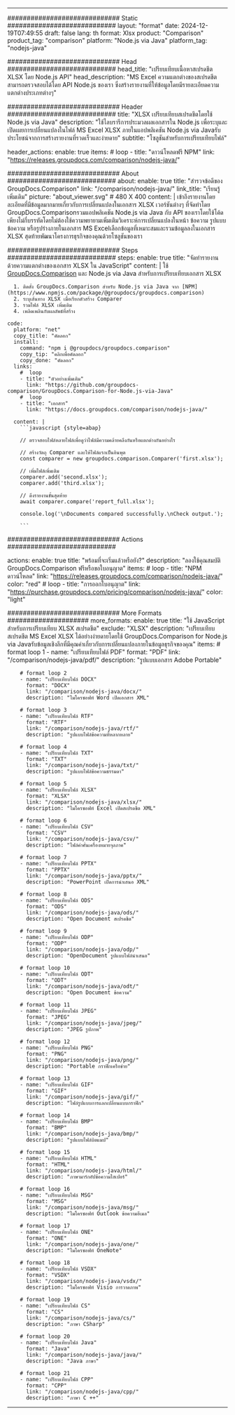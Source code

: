 
---
############################# Static ############################
layout: "format"
date:  2024-12-19T07:49:55
draft: false
lang: th
format: Xlsx
product: "Comparison"
product_tag: "comparison"
platform: "Node.js via Java"
platform_tag: "nodejs-java"

############################# Head ############################
head_title: "เปรียบเทียบเนื้อหาสเปรดชีต XLSX โดย Node.js API"
head_description: "MS Excel ความแตกต่างของสเปรดชีตสามารถตรวจสอบได้โดย API Node.js ของเรา ซึ่งสร้างรายงานที่ให้ข้อมูลโดยมีรายละเอียดความแตกต่างประเภทต่างๆ"

############################# Header ############################
title: "XLSX เปรียบเทียบสเปรดชีตโดยใช้ Node.js via Java" 
description: "ใช้ไลบรารีการประมวลผลเอกสารใน Node.js เพื่อระบุและเปิดเผยการเปลี่ยนแปลงในไฟล์ MS Excel XLSX ภายในแอปพลิเคชัน Node.js via Javaรับประโยชน์จากการสร้างรายงานที่รวดเร็วและง่ายดาย"
subtitle: "โซลูชันสำหรับการเปรียบเทียบไฟล์" 

header_actions:
  enable: true
  items:
    #  loop
    - title: "ดาวน์โหลดฟรี NPM"
      link: "https://releases.groupdocs.com/comparison/nodejs-java/"
      
############################# About ############################
about:
    enable: true
    title: "สำรวจข้อดีของ GroupDocs.Comparison"
    link: "/comparison/nodejs-java/"
    link_title: "เรียนรู้เพิ่มเติม"
    picture: "about_viewer.svg" # 480 X 400
    content: |
       เข้าถึงรายงานโดยละเอียดที่มีข้อมูลมากมายเกี่ยวกับการเปลี่ยนแปลงในเอกสาร XLSX เวอร์ชันต่างๆ ที่จัดทำโดย GroupDocs.Comparisonรวมแอปพลิเคชัน Node.js via Java กับ API ของเราโดยใช้โค้ดเพียงไม่กี่บรรทัดโดยไม่ต้องใช้ความพยายามเพิ่มเติมวิเคราะห์การเปลี่ยนแปลงในหน้า ข้อความ รูปแบบข้อความ หรือรูปร่างภายในเอกสาร MS Excelเลือกข้อมูลที่เหมาะสมและรวมข้อมูลลงในเอกสาร XLSX สุดท้ายพัฒนาโครงการธุรกิจของคุณด้วยโซลูชันของเรา

############################# Steps ############################
steps:
    enable: true
    title: "จัดทำรายงานด้วยความแตกต่างของเอกสาร XLSX ใน JavaScript"
    content: |
      ใช้ [GroupDocs.Comparison](https://products.groupdocs.com/comparison/nodejs-java/) และ Node.js via Java สำหรับการเปรียบเทียบเอกสาร XLSX
      
      1. ติดตั้ง GroupDocs.Comparison สำหรับ Node.js via Java จาก [NPM](https://www.npmjs.com/package/@groupdocs/groupdocs.comparison)
      2. ระบุเส้นทาง XLSX เมื่อเรียกตัวสร้าง Comparer
      3. รวมไฟล์ XLSX เพิ่มเติม
      4. เพลิดเพลินกับผลลัพธ์ที่สร้าง
   
    code:
      platform: "net"
      copy_title: "คัดลอก"
      install:
        command: "npm i @groupdocs/groupdocs.comparison"
        copy_tip: "คลิกเพื่อคัดลอก"
        copy_done: "คัดลอก"
      links:
        #  loop
        - title: "ตัวอย่างเพิ่มเติม"
          link: "https://github.com/groupdocs-comparison/GroupDocs.Comparison-for-Node.js-via-Java"
        #  loop
        - title: "เอกสาร"
          link: "https://docs.groupdocs.com/comparison/nodejs-java/"
          
      content: |
        ```javascript {style=abap}

        // ตรวจสอบไฟล์หลายไฟล์เพื่อดูว่าไฟล์มีความคล้ายคลึงกันหรือแตกต่างกันอย่างไร

        // สร้างวัตถุ Comparer และให้ไฟล์แรกเป็นอินพุต
        const comparer = new groupdocs.comparison.Comparer('first.xlsx');

        // เพิ่มไฟล์เพิ่มเติม
        comparer.add('second.xlsx');
        comparer.add('third.xlsx');

        // ดึงรายงานขั้นสุดท้าย
        await comparer.compare('report_full.xlsx');

        console.log('\nDocuments compared successfully.\nCheck output.');
        
        ```            

############################# Actions ############################

actions:
  enable: true
  title: "พร้อมที่จะเริ่มแล้วหรือยัง?"
  description: "ลองใช้คุณสมบัติ GroupDocs.Comparison ฟรีหรือขอใบอนุญาต"
  items:
    #  loop
    - title: "NPM ดาวน์โหลด"
      link: "https://releases.groupdocs.com/comparison/nodejs-java/"
      color: "red"
        #  loop
    - title: "การออกใบอนุญาต"
      link: "https://purchase.groupdocs.com/pricing/comparison/nodejs-java/"
      color: "light"


############################# More Formats #####################
more_formats:
    enable: true
    title: "ใช้ JavaScript สำหรับการเปรียบเทียบ XLSX สเปรดชีต"
    exclude: "XLSX"
    description: "เปรียบเทียบสเปรดชีต MS Excel XLSX ได้อย่างง่ายดายโดยใช้ GroupDocs.Comparison for Node.js via Javaรับข้อมูลเชิงลึกที่มีคุณค่าเกี่ยวกับการเปลี่ยนแปลงภายในข้อมูลธุรกิจของคุณ"
    items: 
        # format loop 1
        - name: "เปรียบเทียบไฟล์ PDF"
          format: "PDF"
          link: "/comparison/nodejs-java/pdf/"
          description: "รูปแบบเอกสาร Adobe Portable"

        # format loop 2
        - name: "เปรียบเทียบไฟล์ DOCX"
          format: "DOCX"
          link: "/comparison/nodejs-java/docx/"
          description: "ไมโครซอฟท์ Word เปิดเอกสาร XML"

        # format loop 3
        - name: "เปรียบเทียบไฟล์ RTF"
          format: "RTF"
          link: "/comparison/nodejs-java/rtf/"
          description: "รูปแบบไฟล์ข้อความที่หลากหลาย"

        # format loop 4
        - name: "เปรียบเทียบไฟล์ TXT"
          format: "TXT"
          link: "/comparison/nodejs-java/txt/"
          description: "รูปแบบไฟล์ข้อความธรรมดา"

        # format loop 5
        - name: "เปรียบเทียบไฟล์ XLSX"
          format: "XLSX"
          link: "/comparison/nodejs-java/xlsx/"
          description: "ไมโครซอฟท์ Excel เปิดสเปรดชีต XML"

        # format loop 6
        - name: "เปรียบเทียบไฟล์ CSV"
          format: "CSV"
          link: "/comparison/nodejs-java/csv/"
          description: "ไฟล์ค่าคั่นเครื่องหมายจุลภาค"

        # format loop 7
        - name: "เปรียบเทียบไฟล์ PPTX"
          format: "PPTX"
          link: "/comparison/nodejs-java/pptx/"
          description: "PowerPoint เปิดการนำเสนอ XML"

        # format loop 8
        - name: "เปรียบเทียบไฟล์ ODS"
          format: "ODS"
          link: "/comparison/nodejs-java/ods/"
          description: "Open Document สเปรดชีต"

        # format loop 9
        - name: "เปรียบเทียบไฟล์ ODP"
          format: "ODP"
          link: "/comparison/nodejs-java/odp/"
          description: "OpenDocument รูปแบบไฟล์นำเสนอ"

        # format loop 10
        - name: "เปรียบเทียบไฟล์ ODT"
          format: "ODT"
          link: "/comparison/nodejs-java/odt/"
          description: "Open Document ข้อความ"

        # format loop 11
        - name: "เปรียบเทียบไฟล์ JPEG"
          format: "JPEG"
          link: "/comparison/nodejs-java/jpeg/"
          description: "JPEG รูปภาพ"

        # format loop 12
        - name: "เปรียบเทียบไฟล์ PNG"
          format: "PNG"
          link: "/comparison/nodejs-java/png/"
          description: "Portable กราฟิกเครือข่าย"

        # format loop 13
        - name: "เปรียบเทียบไฟล์ GIF"
          format: "GIF"
          link: "/comparison/nodejs-java/gif/"
          description: "ไฟล์รูปแบบการแลกเปลี่ยนแบบกราฟิก"

        # format loop 14
        - name: "เปรียบเทียบไฟล์ BMP"
          format: "BMP"
          link: "/comparison/nodejs-java/bmp/"
          description: "รูปแบบไฟล์บิตแมป"

        # format loop 15
        - name: "เปรียบเทียบไฟล์ HTML"
          format: "HTML"
          link: "/comparison/nodejs-java/html/"
          description: "ภาษามาร์กอัปข้อความไฮเปอร์"

        # format loop 16
        - name: "เปรียบเทียบไฟล์ MSG"
          format: "MSG"
          link: "/comparison/nodejs-java/msg/"
          description: "ไมโครซอฟท์ Outlook ข้อความอีเมล"

        # format loop 17
        - name: "เปรียบเทียบไฟล์ ONE"
          format: "ONE"
          link: "/comparison/nodejs-java/one/"
          description: "ไมโครซอฟท์ OneNote"

        # format loop 18
        - name: "เปรียบเทียบไฟล์ VSDX"
          format: "VSDX"
          link: "/comparison/nodejs-java/vsdx/"
          description: "ไมโครซอฟท์ Visio การวาดภาพ"

        # format loop 19
        - name: "เปรียบเทียบไฟล์ CS"
          format: "CS"
          link: "/comparison/nodejs-java/cs/"
          description: "ภาษา CSharp"

        # format loop 20
        - name: "เปรียบเทียบไฟล์ Java"
          format: "Java"
          link: "/comparison/nodejs-java/java/"
          description: "Java ภาษา"
          
        # format loop 21
        - name: "เปรียบเทียบไฟล์ CPP"
          format: "CPP"
          link: "/comparison/nodejs-java/cpp/"
          description: "ภาษา C ++"
---